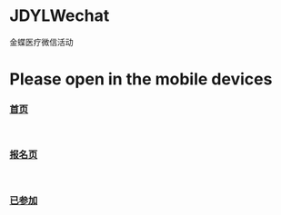 # JDYLWechat
金蝶医疗微信活动

<h1>Please open in the mobile devices</h1>

<h3><a href="http://tvxqljw.github.io/JDYLWechat/index03.html" target="_blank">首页</a></h3><br>
<h3><a href="http://tvxqljw.github.io/JDYLWechat/index04.html" target="_blank">报名页</a></h3><br>
<h3><a href="http://tvxqljw.github.io/JDYLWechat/index04.html" target="_blank">已参加</a></h3>

